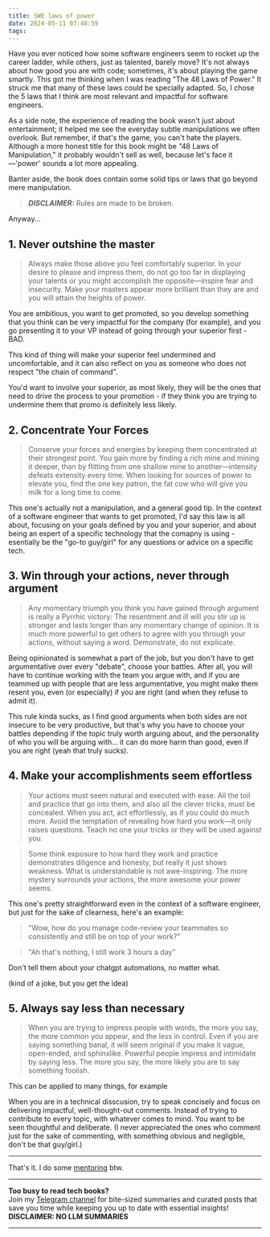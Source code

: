 ```yaml
---
title: SWE laws of power
date: 2024-05-11 07:48:59
tags:
---
```


Have you ever noticed how some software engineers seem to rocket up the career ladder, while others, just as talented, barely move? It's not always about how good you are with code; sometimes, it's about playing the game smartly. This got me thinking when I was reading "The 48 Laws of Power." It struck me that many of these laws could be specially adapted. So, I chose the 5 laws that I think are most relevant and impactful for software engineers.

As a side note, the experience of reading the book wasn't just about entertainment; it helped me see the everyday subtle manipulations we often overlook. But remember, if that's the game, you can't hate the players. Although a more honest title for this book might be "48 Laws of Manipulation," it probably wouldn't sell as well, because let's face it—'power' sounds a lot more appealing.

Banter aside, the book does contain some solid tips or laws that go beyond mere manipulation.

> **_DISCLAIMER:_**  Rules are made to be broken.

Anyway...

## 1. Never outshine the master

> Always make those above you feel comfortably superior. In your desire to please and impress them, do not go too far in displaying your talents or you might accomplish the opposite—inspire fear and insecurity. Make your masters appear more brilliant than they are and you will attain the heights of power.

You are ambitious, you want to get promoted, so you develop something that you think can be very impactful for the company (for example), and you go presenting it to your VP instead of going through your superior first - BAD.

This kind of thing will make your superior feel undermined and uncomfortable, and it can also reflect on you as someone who does not respect "the chain of command".

You'd want to involve your superior, as most likely, they will be the ones that need to drive the process to your promotion - if they think you are trying to undermine them that promo is definitely less likely.

## 2. Concentrate Your Forces

> Conserve your forces and energies by keeping them concentrated at their strongest point. You gain more by finding a rich mine and mining it deeper, than by flitting from one shallow mine to another—intensity defeats extensity every time. When looking for sources of power to elevate you, find the one key patron, the fat cow who will give you milk for a long time to come.

This one's actually not a manipulation, and a general good tip.
In the context of a software engineer that wants to get promoted, I'd say this law is all about, focusing on your goals defined by you and your superior, and about being an expert of a specific technology that the comapny is using - esentially be the "go-to guy/girl" for any questions or advice on a specific tech.

## 3. Win through your actions, never through argument

> Any momentary triumph you think you have gained through argument is really a Pyrrhic victory: The resentment and ill will you stir up is stronger and lasts longer than any momentary change of opinion. It is much more powerful to get others to agree with you through your actions, without saying a word. Demonstrate, do not explicate.

Being opinionated is somewhat a part of the job, but you don't have to get argumentative over every "debate", choose your battles.
After all, you will have to continue working with the team you argue with, and if you are teammed up with people that are less argumentative, you might make them resent you, even (or especially) if you are right (and when they refuse to admit it).

This rule kinda sucks, as I find good arguments when both sides are not insecure to be very productive, but that's why you have to choose your battles depending if the topic truly worth arguing about, and the personality of who you will be arguing with... it can do more harm than good, even if you are right (yeah that truly sucks).

## 4. Make your accomplishments seem effortless

> Your actions must seem natural and executed with ease. All the toil and practice that go into them, and also all the clever tricks, must be concealed. When you act, act effortlessly, as if you could do much more. Avoid the temptation of revealing how hard you work—it only raises questions. Teach no one your tricks or they will be used against you.

> Some think exposure to how hard they work and practice demonstrates diligence and honesty, but really it just shows weakness. What is understandable is not awe-inspiring.  The more mystery surrounds your actions, the more awesome your power seems. 

This one's pretty straightforward even in the context of a software engineer, but just for the sake of clearness, here's an example:

> "Wow, how do you manage code-review your teammates so consistently and still be on top of your work?"

> "Ah that's nothing, I still work 3 hours a day"

Don't tell them about your chatgpt automations, no matter what.

(kind of a joke, but you get the idea)

## 5. Always say less than necessary

> When you are trying to impress people with words, the more you say, the more common you appear, and the less in control. Even if you are saying something banal, it will seem original if you make it vague, open-ended, and sphinxlike. Powerful people impress and intimidate by saying less. The more you say, the more likely you are to say something foolish.

This can be applied to many things, for example

When you are in a technical disscusion, try to speak concisely and focus on delivering impactful, well-thought-out comments. Instead of trying to contribute to every topic, with whatever comes to mind. You want to be seen thoughtful and deliberate. (I never appreciated the ones who comment just for the sake of commenting, with something obvious and negligble, don't be that guy/girl.)


---

That's it.
I do some [mentoring](https://www.16elt.com/mentorship/) btw.


<!-- PROMO BLOCK -->
---

**Too busy to read tech books?**  
Join my [Telegram channel](https://t.me/booksbytes) for bite-sized summaries and curated posts that save you time while keeping you up to date with essential insights!  
**DISCLAIMER: NO LLM SUMMARIES**

---
<!-- END PROMO BLOCK -->


